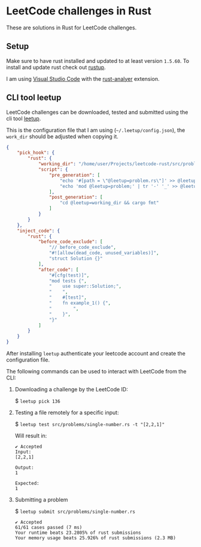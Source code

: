 # LeetCode challenges in Rust

These are solutions in Rust for LeetCode challenges. 

## Setup
Make sure to have rust installed and updated to at least version `1.5.60`. To install and update rust check out [rustup](https://rustup.rs/).

I am using [Visual Studio Code](https://code.visualstudio.com/) with the [rust-analyer](https://marketplace.visualstudio.com/items?itemName=matklad.rust-analyzer&ssr=true) extension.

## CLI tool leetup 
LeetCode challenges can be downloaded, tested and submitted using the cli tool [leetup](https://github.com/dragfire/leetup).

This is the configuration file that I am using (`~/.leetup/config.json`), the `work_dir` should be adjusted when copying it.
```json
{
    "pick_hook": {
        "rust": {
            "working_dir": "/home/user/Projects/leetcode-rust/src/problems",
            "script": {
                "pre_generation": [
                    "echo '#[path = \"@leetup=problem.rs\"]' >> @leetup=working_dir/mod.rs",
                    "echo 'mod @leetup=problem;' | tr '-' '_' >> @leetup=working_dir/mod.rs"
                ],
                "post_generation": [
                    "cd @leetup=working_dir && cargo fmt"
                ]
            }
        }
    },
    "inject_code": {
        "rust": {
            "before_code_exclude": [
                "// before_code_exclude",
                "#![allow(dead_code, unused_variables)]",
                "struct Solution {}"
            ],
            "after_code": [
                "#[cfg(test)]",
                "mod tests {",
                "    use super::Solution;",
                "    ",
                "    #[test]",
                "    fn example_1() {",
                "        ",
                "    }",
                "}"
            ]
        }
    }
}
```

After installing `leetup` authenticate your leetcode account and create the configuration file.

The following commands can be used to interact with LeetCode from the CLI:

1. Downloading a challenge by the LeetCode ID: 
   
   $ `leetup pick 136`

2. Testing a file remotely for a specific input: 
   
   $ `leetup test src/problems/single-number.rs -t "[2,2,1]"`

   Will result in:
    ```
    ✔ Accepted
    Input:
    [2,2,1]

    Output:
    1

    Expected:
    1
    ```

3. Submitting a problem

    $ `leetup submit src/problems/single-number.rs`

    ```
    ✔ Accepted
    61/61 cases passed (7 ms)
    Your runtime beats 23.2805% of rust submissions
    Your memory usage beats 25.926% of rust submissions (2.3 MB)
    ```